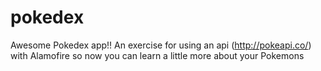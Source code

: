 # pokedex
Awesome Pokedex app!!
An exercise for using an api (http://pokeapi.co/) with Alamofire so now you can learn a little more about your Pokemons
